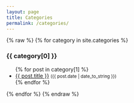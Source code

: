 ```yaml
---
layout: page
title: Categories
permalink: /categories/
---
```


{% raw %}
{% for category in site.categories %}
  <h3>{{ category[0] }}</h3>
  <ul>
    {% for post in category[1] %}
      <li>
        <a href="{{ site.baseurl }}{{ post.url }}">{{ post.title }}</a>
        <small>({{ post.date | date_to_string }})</small>
      </li>
    {% endfor %}
  </ul>
{% endfor %}
{% endraw %}